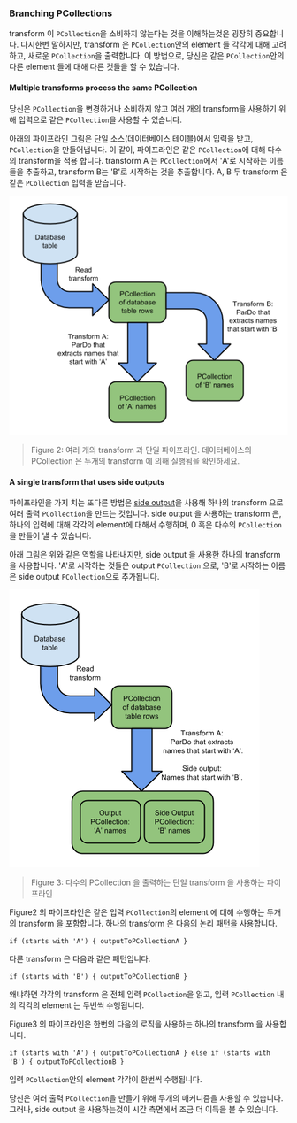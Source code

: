 ### Branching PCollections

transform 이 `PCollection`을 소비하지 않는다는 것을 이해하는것은 굉장히 중요합니다. 다시한번 말하지만, transform 은 `PCollection`안의 element 들 각각에 대해 고려하고, 새로운 `PCollection`을 출력합니다. 이 방법으로, 당신은 같은 `PCollection`안의 다른 element 들에 대해 다른 것들을 할 수 있습니다.

#### Multiple transforms process the same PCollection

당신은 `PCollection`을 변경하거나 소비하지 않고 여러 개의 transform을 사용하기 위해 입력으로 같은 `PCollection`을 사용할 수 있습니다.

아래의 파이프라인 그림은 단일 소스(데이터베이스 테이블)에서 입력을 받고, `PCollection`을 만들어냅니다. 이 같이, 파이프라인은 같은 `PCollection`에 대해 다수의 transform을 적용 합니다. transform A 는 `PCollection`에서 'A'로 시작하는 이름들을 추출하고, transform B는 'B'로 시작하는 것을 추출합니다. A, B 두 transform 은 같은 `PCollection` 입력을 받습니다.

![Figure 2](./design-your-pipeline-multiple-pcollections.png)

> Figure 2: 여러 개의 transform 과 단일 파이프라인. 데이터베이스의 PCollection 은 두개의 transform 에 의해 실행됨을 확인하세요.

#### A single transform that uses side outputs

파이프라인을 가지 치는 또다른 방법은 [side output](https://beam.apache.org/documentation/programming-guide/#transforms-sideio)을 사용해 하나의 transform 으로  여러 출력 `PCollection`을 만드는 것입니다. side output 을 사용하는 transform 은, 하나의 입력에 대해 각각의 element에 대해서 수행하며, 0 혹은 다수의 `PCollection`을 만들어 낼 수 있습니다.

아래 그림은 위와 같은 역할을 나타내지만, side output 을 사용한 하나의 transform 을 사용합니다. 'A'로 시작하는 것들은 output `PCollection` 으로, 'B'로 시작하는 이름은 side output `PCollection`으로 추가됩니다.

![Figure 3](./design-your-pipeline-side-outputs.png)

> Figure 3: 다수의 PCollection 을 출력하는 단일 transform 을 사용하는 파이프라인

Figure2 의 파이프라인은 같은 입력 `PCollection`의 element 에 대해 수행하는 두개의 transform 을 포함합니다. 하나의 transform 은 다음의 논리 패턴을 사용합니다.
```
if (starts with 'A') { outputToPCollectionA }
```

다른 transform 은 다음과 같은 패턴입니다.
```
if (starts with 'B') { outputToPCollectionB }
```

왜냐하면 각각의 transform 은 전체 입력 `PCollection`을 읽고, 입력 `PCollection` 내의 각각의 element 는 두번씩 수행됩니다.

Figure3 의 파이프라인은 한번의 다음의 로직을 사용하는 하나의 transform 을 사용합니다.

```
if (starts with 'A') { outputToPCollectionA } else if (starts with 'B') { outputToPCollectionB }
```

입력 `PCollection`안의 element 각각이 한번씩 수행됩니다.

당신은 여러 출력 `PCollection`을 만들기 위해 두개의 매커니즘을 사용할 수 있습니다. 그러나, side output 을 사용하는것이 시간 측면에서 조금 더 이득을 볼 수 있습니다.
